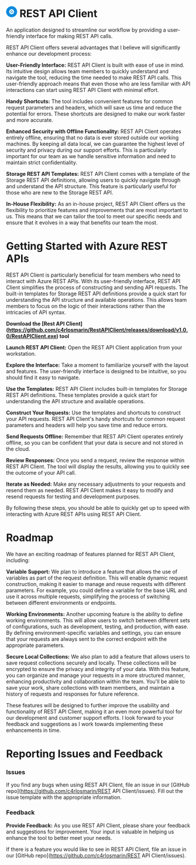 # ![RestAPIClient](RestAPIClient/Assets/SmallIcon.png) REST API Client

An application designed to streamline our workflow by providing a user-friendly interface for making REST API calls.

REST API Client offers several advantages that I believe will significantly enhance our development process:

**User-Friendly Interface:** REST API Client is built with ease of use in mind. Its intuitive design allows team members to quickly understand and navigate the tool, reducing the time needed to make REST API calls. This user-friendly approach means that even those who are less familiar with API interactions can start using REST API Client with minimal effort.

**Handy Shortcuts:** The tool includes convenient features for common request parameters and headers, which will save us time and reduce the potential for errors. These shortcuts are designed to make our work faster and more accurate.

**Enhanced Security with Offline Functionality:** REST API Client operates entirely offline, ensuring that no data is ever stored outside our working machines. By keeping all data local, we can guarantee the highest level of security and privacy during our support efforts. This is particularly important for our team as we handle sensitive information and need to maintain strict confidentiality.

**Storage REST API Templates:** REST API Client comes with a template of the Storage REST API definitions, allowing users to quickly navigate through and understand the API structure. This feature is particularly useful for those who are new to the Storage REST API.

**In-House Flexibility:** As an in-house project, REST API Client offers us the flexibility to prioritize features and improvements that are most important to us. This means that we can tailor the tool to meet our specific needs and ensure that it evolves in a way that benefits our team the most.


# Getting Started with Azure REST APIs

REST API Client is particularly beneficial for team members who need to interact with Azure REST APIs. With its user-friendly interface, REST API Client simplifies the process of constructing and sending API requests. The built-in templates for Storage REST API definitions provide a quick start for understanding the API structure and available operations. This allows team members to focus on the logic of their interactions rather than the intricacies of API syntax.

**Download the [Rest API Client] (https://github.com/c4rlosmarin/RestAPIClient/releases/download/v1.0.0/RestAPIClient.exe) tool**

**Launch REST API Client:** Open the REST API Client application from your workstation.

**Explore the Interface:** Take a moment to familiarize yourself with the layout and features. The user-friendly interface is designed to be intuitive, so you should find it easy to navigate.

**Use the Templates:** REST API Client includes built-in templates for Storage REST API definitions. These templates provide a quick start for understanding the API structure and available operations.

**Construct Your Requests:** Use the templates and shortcuts to construct your API requests. REST API Client's handy shortcuts for common request parameters and headers will help you save time and reduce errors.

**Send Requests Offline:** Remember that REST API Client operates entirely offline, so you can be confident that your data is secure and not stored in the cloud.

**Review Responses:** Once you send a request, review the response within REST API Client. The tool will display the results, allowing you to quickly see the outcome of your API call.

**Iterate as Needed:** Make any necessary adjustments to your requests and resend them as needed. REST API Client makes it easy to modify and resend requests for testing and development purposes.

By following these steps, you should be able to quickly get up to speed with interacting with Azure REST APIs using REST API Client.

# Roadmap

We have an exciting roadmap of features planned for REST API Client, including:

**Variable Support:** We plan to introduce a feature that allows the use of variables as part of the request definition. This will enable dynamic request construction, making it easier to manage and reuse requests with different parameters. For example, you could define a variable for the base URL and use it across multiple requests, simplifying the process of switching between different environments or endpoints.

**Working Environments:** Another upcoming feature is the ability to define working environments. This will allow users to switch between different sets of configurations, such as development, testing, and production, with ease. By defining environment-specific variables and settings, you can ensure that your requests are always sent to the correct endpoint with the appropriate parameters.

**Secure Local Collections:** We also plan to add a feature that allows users to save request collections securely and locally. These collections will be encrypted to ensure the privacy and integrity of your data. With this feature, you can organize and manage your requests in a more structured manner, enhancing productivity and collaboration within the team. You'll be able to save your work, share collections with team members, and maintain a history of requests and responses for future reference.

These features will be designed to further improve the usability and functionality of REST API Client, making it an even more powerful tool for our development and customer support efforts. I look forward to your feedback and suggestions as I work towards implementing these enhancements in time.

# Reporting Issues and Feedback

### Issues
If you find any bugs when using REST API Client, file an issue in our [GitHub repo](https://github.com/c4rlosmarin/REST API Client/issues). Fill out the issue template with the appropriate information.

### Feedback
**Provide Feedback:** As you use REST API Client, please share your feedback and suggestions for improvement. Your input is valuable in helping us enhance the tool to better meet your needs.

If there is a feature you would like to see in REST API Client, file an issue in our [GitHub repo](https://github.com/c4rlosmarin/REST API Client/issues).
